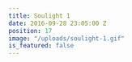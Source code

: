 ```yaml
---
title: Soulight 1
date: 2016-09-28 23:05:00 Z
position: 17
image: "/uploads/soulight-1.gif"
is_featured: false
---
```


